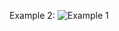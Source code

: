Example 2:
![Example 1](https://user-images.githubusercontent.com/61238534/130357729-0e59946d-988b-4e74-a5af-5e6814971ec7.jpg)
